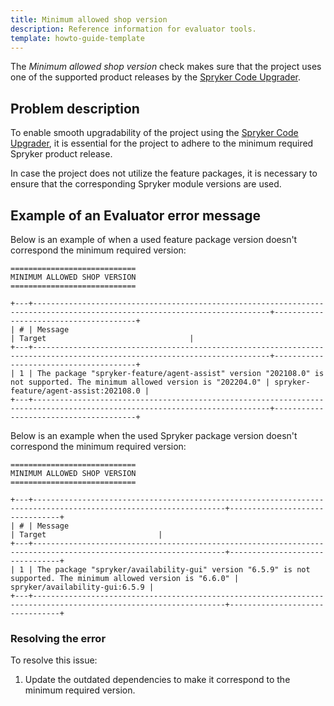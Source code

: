 ```yaml
---
title: Minimum allowed shop version
description: Reference information for evaluator tools.
template: howto-guide-template
---
```


The *Minimum allowed shop version* check makes sure that the project uses one of the supported product releases by the [Spryker Code Upgrader](/docs/scu/dev/onboard-to-spryker-code-upgrader/prepare-a-project-for-spryker-code-upgrader.html).

## Problem description

To enable smooth upgradability of the project using the [Spryker Code Upgrader](/docs/scu/dev/onboard-to-spryker-code-upgrader/prepare-a-project-for-spryker-code-upgrader.html), it is essential for the project to adhere to the minimum required Spryker product release.

In case the project does not utilize the feature packages, it is necessary to ensure that the corresponding Spryker module versions are used.

## Example of an Evaluator error message

Below is an example of when a used feature package version doesn't correspond the minimum required version:

```shell
============================
MINIMUM ALLOWED SHOP VERSION
============================

+---+---------------------------------------------------------------------------------------------------------------------------+---------------------------------------+
| # | Message                                                                                                                   | Target                                |
+---+---------------------------------------------------------------------------------------------------------------------------+---------------------------------------+
| 1 | The package "spryker-feature/agent-assist" version "202108.0" is not supported. The minimum allowed version is "202204.0" | spryker-feature/agent-assist:202108.0 |
+---+---------------------------------------------------------------------------------------------------------------------------+---------------------------------------+
```

Below is an example when the used Spryker package version doesn't correspond the minimum required version:

```shell
============================
MINIMUM ALLOWED SHOP VERSION
============================

+---+-----------------------------------------------------------------------------------------------------------------+--------------------------------+
| # | Message                                                                                                         | Target                         |
+---+-----------------------------------------------------------------------------------------------------------------+--------------------------------+
| 1 | The package "spryker/availability-gui" version "6.5.9" is not supported. The minimum allowed version is "6.6.0" | spryker/availability-gui:6.5.9 |
+---+-----------------------------------------------------------------------------------------------------------------+--------------------------------+
```

### Resolving the error

To resolve this issue:

1. Update the outdated dependencies to make it correspond to the minimum required version.
